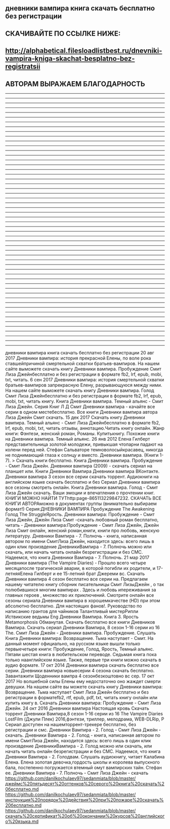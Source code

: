 дневники вампира книга скачать бесплатно без регистрации
--------------------------------------------------
СКАЧИВАЙТЕ ПО ССЫЛКЕ НИЖЕ:
--------------------------------------------------
http://alphabetical.filesloadlistbest.ru/dnevniki-vampira-kniga-skachat-besplatno-bez-registratsii
--------------------------------------------------
АВТОРАМ ВЫРАЖАЕМ БЛАГОДАРНОСТЬ
--------------------------------------------------
--------------------------------------------------
--------------------------------------------------
--------------------------------------------------
--------------------------------------------------
--------------------------------------------------
--------------------------------------------------
--------------------------------------------------
--------------------------------------------------
--------------------------------------------------
--------------------------------------------------
--------------------------------------------------
--------------------------------------------------
--------------------------------------------------
--------------------------------------------------
--------------------------------------------------
--------------------------------------------------
--------------------------------------------------
--------------------------------------------------
--------------------------------------------------
--------------------------------------------------
--------------------------------------------------
--------------------------------------------------
--------------------------------------------------
--------------------------------------------------
--------------------------------------------------
--------------------------------------------------
--------------------------------------------------
--------------------------------------------------
--------------------------------------------------
--------------------------------------------------
--------------------------------------------------
--------------------------------------------------
--------------------------------------------------
--------------------------------------------------
--------------------------------------------------
--------------------------------------------------
--------------------------------------------------
--------------------------------------------------
--------------------------------------------------
--------------------------------------------------
--------------------------------------------------
--------------------------------------------------
--------------------------------------------------
--------------------------------------------------
--------------------------------------------------
--------------------------------------------------
--------------------------------------------------
--------------------------------------------------
--------------------------------------------------
--------------------------------------------------
--------------------------------------------------
--------------------------------------------------
--------------------------------------------------
--------------------------------------------------
дневники вампира книга скачать бесплатно без регистрации 20 авг 2017  Дневники вампира: история прекрасной Елены, по воле рока ставшейпричиной смертельной схватки братьев-вампиров. На нашем сайте выможете скачать книгу Дневники вампира. Пробуждение Смит Лиза Джейнбесплатно и без регистрации в формате fb2, lrf, epub, mobi, txt, читать. 6 сен 2017  Дневники вампира: история смертельной схватки братьев-вампиров запрекрасную Елену, разрывающуюся между ними. На нашем сайте выможете скачать книгу Дневники вампира. Голод Смит Лиза Джейнбесплатно и без регистрации в формате fb2, lrf, epub, mobi, txt, читать книгу. Книга Дневники вампира. Темный альянс - Смит Лиза Джейн. Серия Книг Л Д Смит Дневники вампира - качайте все серии в одном местебесплатно. Все книги Дневники вампира автора Лиза Джейн Смит скачать. 15 дек 2017  Скачать книгу Дневники вампира. Темный альянс - Смит Лиза Джейнбесплатно в формате fb2, lrf, epub, mobi, txt, читать отзывы, аннотацию.Читать книгу онлайн. Жанр книги: Фэнтези, женский роман, Романы. Купитькнигу. Похожие книги на Дневники вампира. Темный альянс. 26 янв 2012  Елена Гилберт  представительница золотой молодежи, привыкшая чтопарни падают на колени перед ней. Стефан Сальваторе  темноволосыйкрасавец, никогда не поднимающий глаза к солнцу и вместо. Дневники вампира. (Книги 1-7). > Скачать книги бесплатно. Книга Дневники вампира. Пробуждение - Смит Лиза Джейн. Дневники вампира (2009) - скачать сериал на планшет или. Книги Дневники Вампира   Дневники вампира  ВКонтакте. Дневники вампира 3 сезон все серии скачать торрент. Аудиокниги на английском языке скачать бесплатно и без
Сериал Дневники вампира все сезоны смотреть онлайн. Книга Дневники вампира. Голод - Смит Лиза Джейн скачать. Ваши эмоции и впечатления о прочтении книг. КНИГИ МОЖНО НАЙТИ ТУТhttp:page-865113229847232. СКАЧАТЬ ВСЕ КНИГИ АВТОРАможно в документах группы (внимательно выбираем формат!) Серия:ДНЕВНИКИ ВАМПИРА Пробуждение  The Awakening Голод  The StruggleЯрость. Дневники вампира: Пробуждение - Смит Лиза Джейн, Джейн Лиза Смит -скачать любовный роман бесплатно, читать - Дневники вампира:Пробуждение - Смит Лиза Джейн, Джейн Лиза Смит онлайн, женский роман,книги, книги про любовь, женскую литературу. Дневники Вампира - 7. Полночь - книга, написанная автором по имени СмитЛиза Джейн, находится здесь: всего лишь в один клик произвдение ДневникиВампира - 7. Полночь можно или скачать, или начать читать онлайн безрегистрации и без СМС. Надеемся, что книга Дневники Вампира - 7. Полночь. 21 мар 2017  Дневники вампира (The Vampire Diaries) - Прошло всего четыре месяцапосле трагической аварии, в которой погибли их родители, и 17-летняяЕлена Гилберт и ее 15-летний брат Джереми вс. Скачать Дневники вампира 4 сезон бесплатно все серии на. Предлагаем нашему читателю книгу  сборник писательницы Смит ЛизыДжейн , о так полюбившихся многим вампирах . Здесь и любовь ипереживания за главных героев , множество их приключений. Смотрите онлайн все сезоны сериала Дневники вампира в хорошемкачестве (HD) при этом абсолютно бесплатно. Для настоящих фанов!. Руководство по написанию грантов для чайников  Талантливый мистерРипли  Иствикские ведьмы Eng  Дневники Вампира. Книга 3. Ярость Metamorphosis  Обманутая. Скачать бесплатно все книги Дневников Вампира. Скачать сериал Дневники Вампира, 8 сезон 1-16 серии из 16  The. Смит Лиза Джейн - Дневники вампира. Пробуждение. Слушать
Книга Дневники вампира: Возвращение. Тьма наступает - Смит. На данный момент официально, на русском языке вышли только первыечетыре книги: Пробуждение, Голод, Ярость, Темный альянс. Пятаяи шестая книга в любительском переводе. Седьмая книга пока только наанглийском языке. Также, первые три книги можно скачать в аудио формате. 17 окт 2014  Дневники вампира скачать бесплатно все серии. Дневники вампира новыесерии 4 сезона скачать бесплатно. Завантажити Щоденники вампра 4 сезонбезкоштовно вс сер. 17 окт 2017  Но волшебной силы Елены ему недостаточно  оно жаждет смерти девушки. На нашем сайте вы можете скачать книгу Дневники вампира: Возвращение. Тьма наступает Смит Лиза Джейн бесплатно и без регистрации в форматеfb2, rtf, epub, pdf, txt, читать книгу онлайн или купить книгу в. Скачать Дневники вампира: Пробуждение - Смит Лиза Джейн. 24 окт 2016  Дневники вампира  Настоящая кровь  Скачать торрент Дневники Вампира,8 сезон 1-16 серии из 16  The Vampire Diaries LostFilm (Джули Плек) 2016,фэнтези, триллер, мелодрама, WEB-DLRip, P  Сериал доступен на нашемторрент-трекере бесплатно, без регистрации и смс. Дневники Вампира - 2. Голод - Смит Лиза Джейн - скачать. Дневники Вампира - 2. Голод - книга, написанная автором по имени СмитЛиза Джейн, находится здесь: всего лишь в один клик произвдение ДневникиВампира - 2. Голод можно или скачать, или начать читать онлайн безрегистрации и без СМС. Надеемся, что книга Дневники Вампира - 2. Голодвам. Слушать аудиокнигу, читает Калабина Елена. Елена  золотая девочка,гордость школы и королева выпускного бала, постепенно погружается втемный омут вампирских тайн. Стефан  ее. Дневники Вампира - 7. Полночь - Смит Лиза Джейн - скачать
https://github.com/danilkochulaev97/sedanmiata/blob/master/джеймс%20пятьдесят%20оттенков%20серого%20книга%20скачать%20бесплатно.md
https://github.com/danilkochulaev97/sedanmiata/blob/master/инструкция%20порядок%20действия%20при%20пожаре%20скачать%20бесплатно.md
https://github.com/danilkochulaev97/sedanmiata/blob/master/скачать%20сертификат%20об%20окончании%20курсов%20английского%20языка.md